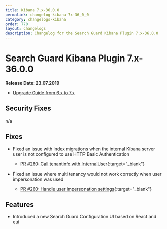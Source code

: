 ```yaml
---
title: Kibana 7.x-36.0.0
permalink: changelog-kibana-7x-36_0_0
category: changelogs-kibana
order: 770
layout: changelogs
description: Changelog for the Search Guard Kibana Plugin 7.x-36.0.0
---
```


<!---
Copyright 2020 floragunn GmbH
-->

# Search Guard Kibana Plugin 7.x-36.0.0

**Release Date: 23.07.2019**

* [Upgrade Guide from 6.x to 7.x](../_docs_installation/installation_upgrading_6_7.md)

## Security Fixes

n/a

## Fixes

* Fixed an issue with index migrations when the internal Kibana server user is not configured to use HTTP Basic Authentication
  * [PR #260: Call tenantinfo with InternalUser](https://github.com/floragunncom/search-guard-kibana-plugin/pull/260){:target="_blank"}

* Fixed an issue where multi tenancy would not work correctly when user impersonation was used
  * [PR #260: Handle user impersonation settings](https://github.com/floragunncom/search-guard-kibana-plugin/pull/227){:target="_blank"}


## Features

* Introduced a new Search Guard Configuration UI based on React and eui
  